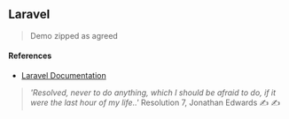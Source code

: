 ## Laravel

> Demo zipped as agreed

#### References
- [Laravel Documentation](https://laravel.com/docs/5.4/)

>_'Resolved, never to do anything, which I should be afraid to do, if it were the last hour of my life..'_  Resolution 7, Jonathan Edwards ✍ ✍
